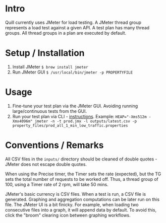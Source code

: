 Intro
===

Quill currently uses JMeter for load testing. A JMeter thread group represents a load test against a given API. A test plan has many thread groups. All thread groups in a plan are executed by default.

Setup / Installation
===
1. Install JMeter
    `$ brew install jmeter`
2. Run JMeter GUI
    `$ /usr/local/bin/jmeter -p PROPERTYFILE`

Usage
===

1. Fine-tune your test plan via the JMeter GUI. Avoiding running large/continuous tests from the GUI. 
2. Run your test plan via CLI - [instructions](https://jmeter.apache.org/usermanual/get-started.html#non_gui). Example: `HEAP="-Xms512m -Xmx4096m" jmeter -n -t prod.jmx -l outputs/latest.csv -p property_files/prod_all_1_min_low_traffic.properties`

Conventions / Remarks
====

All CSV files in the `inputs/` directory should be cleaned of double quotes - JMeter does not escape double quotes.

When using the Precise timer, the Timer sets the rate (expected), but the TG sets the total number of requests to be worked off. Thus, a thread group of 100, using a Timer rate of 2 rpm, will take 50 mins.

JMeter's basic currency is CSV files. When a test is run, a CSV file is generated. Graphing and aggregation computations can be later run on this file. The JMeter UI is a bit finicky. For example, when loading two consecutive files into a graph, it will append data by default. To avoid this, click the "broom" clearing icon between graphing workflows.
